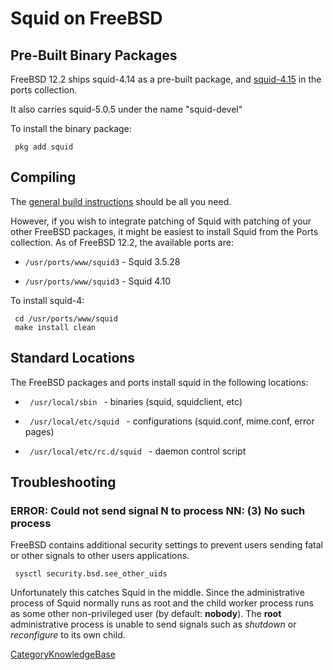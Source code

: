 # Squid on FreeBSD

## Pre-Built Binary Packages

FreeBSD 12.2 ships squid-4.14 as a pre-built package, and
[squid-4.15](http://www.freebsd.org/cgi/ports.cgi?query=^squid&stype=name)
in the ports collection.

It also carries squid-5.0.5 under the name "squid-devel"

To install the binary package:

``` 
 pkg add squid
```

## Compiling

The [general build
instructions](/SquidFaq/CompilingSquid#)
should be all you need.

However, if you wish to integrate patching of Squid with patching of
your other FreeBSD packages, it might be easiest to install Squid from
the Ports collection. As of FreeBSD 12.2, the available ports are:

  - `/usr/ports/www/squid3` - Squid 3.5.28

  - `/usr/ports/www/squid3` - Squid 4.10

To install squid-4:

``` 
 cd /usr/ports/www/squid
 make install clean
```

## Standard Locations

The FreeBSD packages and ports install squid in the following locations:

  - `  /usr/local/sbin  ` - binaries (squid, squidclient, etc)

  - `  /usr/local/etc/squid  ` - configurations (squid.conf, mime.conf,
    error pages)

  - `  /usr/local/etc/rc.d/squid  ` - daemon control script

## Troubleshooting

### ERROR: Could not send signal N to process NN: (3) No such process

FreeBSD contains additional security settings to prevent users sending
fatal or other signals to other users applications.

``` 
 sysctl security.bsd.see_other_uids
```

Unfortunately this catches Squid in the middle. Since the administrative
process of Squid normally runs as root and the child worker process runs
as some other non-privileged user (by default: **nobody**). The **root**
administrative process is unable to send signals such as *shutdown* or
*reconfigure* to its own child.

[CategoryKnowledgeBase](/CategoryKnowledgeBase#)

